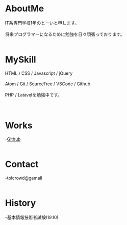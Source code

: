 # AboutMe
IT系専門学校1年のとーいと申します。<br><br>
将来プログラマーになるために勉強を日々頑張っております。     
<br>
# MySkill
HTML / CSS / Javascript / jQuery<br><br>
Atom / Git / SourceTree / VSCode / Github<br><br>
PHP / Latavelを勉強中です。<br><br>
<br>
# Works
-[Github](http://github.com/toi-s)    
<br>
# Contact 
-toicrowd@gamail    
<br>
# History
-基本情報技術者試験(19.10)    
<br>

